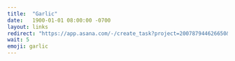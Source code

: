 ```yaml
---
title:  "Garlic"
date:   1900-01-01 08:00:00 -0700
layout: links
redirect: "https://app.asana.com/-/create_task?project=200787944626650&name=garlic&description=Added%20from%20shortlink"
wait: 5
emoji: garlic
---
```



